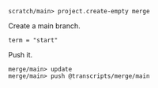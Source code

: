 ```ucm:hide
scratch/main> project.create-empty merge
```

Create a main branch.

```unison:hide
term = "start"
```

Push it.

```ucm
merge/main> update
merge/main> push @transcripts/merge/main
```
